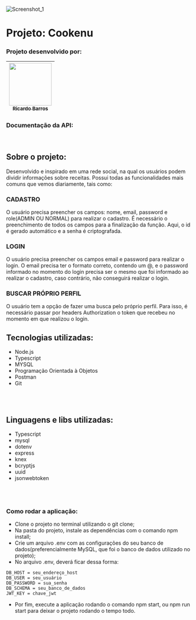 ![Screenshot_1](https://user-images.githubusercontent.com/45580434/79641791-06e1c100-8170-11ea-8ecf-b6c889805d55.png)
<br>


# Projeto: Cookenu

### Projeto desenvolvido por:
| [<img src="https://avatars.githubusercontent.com/u/102339228?v=4" width=115><br><sub>Ricardo Barros</sub>](https://github.com/Ricardoteleco) |   
| :---: |
### Documentação da API:

<br>

## Sobre o projeto: 
Desenvolvido e inspirado em uma rede social, na qual os usuários podem dividir informações sobre receitas. Possui todas as funcionalidades mais comuns que vemos diariamente, tais como:

### CADASTRO
O usuário precisa preencher os campos: nome, email, password e role(ADMIN OU NORMAL) para realizar o cadastro. É necessário o preenchimento de todos os campos para a finalização da função. Aqui, o id é gerado automático e a senha é criptografada.

### LOGIN
O usuário precisa preencher os campos email e password para realizar o login. O email precisa ter o formato correto, contendo um @, e o password informado no momento do login precisa ser o mesmo que foi informado ao realizar o cadastro, caso contrário, não conseguirá realizar o login.
<br>
### BUSCAR PRÓPRIO PERFIL
O usuário tem a opção de fazer uma busca pelo próprio perfil. Para isso, é necessário passar por headers Authorization o token que recebeu no momento em que realizou o login.


## Tecnologias utilizadas:
- Node.js
- Typescript
- MYSQL
- Programação Orientada à Objetos
- Postman
- Git
<br>
<br>

## Linguagens e libs utilizadas:
- Typescript
- mysql
- dotenv
- express
- knex
- bcryptjs
- uuid
- jsonwebtoken
<br>
<br>

### Como rodar a aplicação:
- Clone o projeto no terminal utilizando o git clone;
- Na pasta do projeto, instale as dependências com o comando npm install;
- Crie um arquivo .env com as configurações do seu banco de dados(preferencialmente MySQL, que foi o banco de dados utilizado no projeto);
- No arquivo .env, deverá ficar dessa forma:

```
DB_HOST = seu_endereço_host
DB_USER = seu_usuário
DB_PASSWORD = sua_senha
DB_SCHEMA = seu_banco_de_dados
JWT_KEY = chave_jwt
```
- Por fim, execute a aplicação rodando o comando npm start, ou npm run start para deixar o projeto rodando o tempo todo.
<br>

